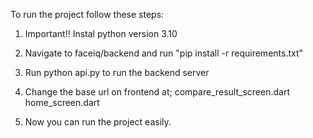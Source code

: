 To run the project follow these steps:
1. Important!! Instal python version 3.10
2. Navigate to faceiq/backend and run "pip install -r requirements.txt"
3. Run python api.py to run the backend server
4. Change the base url on frontend at;
   compare_result_screen.dart
   home_screen.dart

5. Now you can run the project easily.
